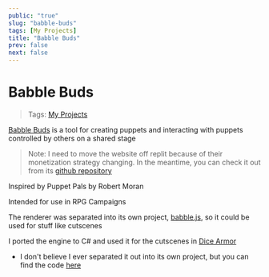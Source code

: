 ```yaml
---
public: "true"
slug: "babble-buds"
tags: [My Projects]
title: "Babble Buds"
prev: false
next: false
---
```

# Babble Buds

> Tags: [My Projects](/garden/my-projects/index.md)

[Babble Buds](http://babblebuds.xyz) is a tool for creating puppets and interacting with puppets controlled by others on a shared stage

> Note: I need to move the website off replit because of their monetization strategy changing. In the meantime, you can check it out from its [github repository](https://github.com/thepaperpilot/babble-buds)

Inspired by Puppet Pals by Robert Moran

Intended for use in RPG Campaigns

The renderer was separated into its own project, [babble.js](https://github.com/thepaperpilot/babble.js), so it could be used for stuff like cutscenes

I ported the engine to C# and used it for the cutscenes in [Dice Armor](/garden/dice-armor/index.md)
- I don't believe I ever separated it out into its own project, but you can find the code [here](https://github.com/sreynoldsdesign/dice_armor/tree/master/Assets/Scripts/babble.cs)